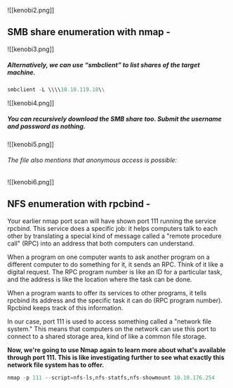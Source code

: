 ![[kenobi2.png]]

## SMB share enumeration with nmap - 
![[kenobi3.png]]

##### Alternatively, we can use “smbclient” to list shares of the target machine.  
```python
smbclient -L \\\\10.10.119.18\\
```

![[kenobi4.png]]

##### You can recursively download the SMB share too. Submit the username and password as nothing.
![[kenobi5.png]]

###### The file also mentions that anonymous access is possible:
![[kenobi6.png]]

## NFS enumeration with rpcbind - 
Your earlier nmap port scan will have shown port 111 running the service rpcbind. This service does a specific job: it helps computers talk to each other by translating a special kind of message called a "remote procedure call" (RPC) into an address that both computers can understand. 

When a program on one computer wants to ask another program on a different computer to do something for it, it sends an RPC. Think of it like a digital request. The RPC program number is like an ID for a particular task, and the address is like the location where the task can be done.

When a program wants to offer its services to other programs, it tells rpcbind its address and the specific task it can do (RPC program number). Rpcbind keeps track of this information.

In our case, port 111 is used to access something called a "network file system." This means that computers on the network can use this port to connect to a shared storage area, kind of like a common file storage.

**Now, we're going to use Nmap again to learn more about what's available through port 111. This is like investigating further to see what exactly this network file system has to offer.**
```python
nmap -p 111 --script=nfs-ls,nfs-statfs,nfs-showmount 10.10.176.254
```

